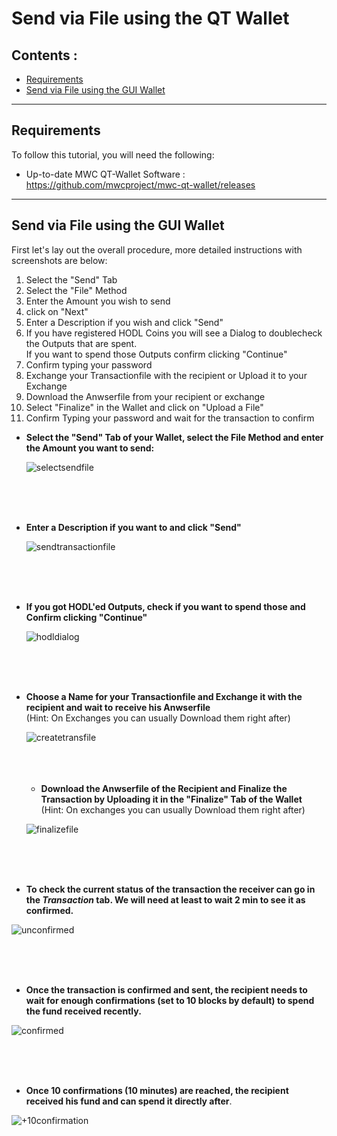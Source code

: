 # Send via File using the QT Wallet

## Contents : 
  * [Requirements](#requirements)
  * [Send via File using the GUI Wallet](#Send-via-File-using-the-GUI-Wallet)
  
------
  
## Requirements
To follow this tutorial, you will need the following:

- Up-to-date MWC QT-Wallet Software : https://github.com/mwcproject/mwc-qt-wallet/releases


------

## Send via File using the GUI Wallet

 
 First let's lay out the overall procedure, more detailed instructions with screenshots are below:
  
 1) Select the "Send" Tab
 2) Select the "File" Method
 3) Enter the Amount you wish to send
 4) click on "Next"
 5) Enter a Description if you wish and click "Send" 
 6) If you have registered HODL Coins you will see a Dialog to doublecheck the Outputs that are spent.   <br /> 
 If you want to spend those Outputs confirm clicking "Continue"
 7) Confirm typing your password
 8) Exchange your Transactionfile with the recipient or Upload it to your Exchange
 9) Download the Anwserfile from your recipient or exchange 
 10) Select "Finalize" in the Wallet and click on "Upload a File"
 11) Confirm Typing your password and wait for the transaction to confirm
 
 
- **Select the "Send" Tab of your Wallet, select the File Method and enter the Amount you want to send:**
  
  ![selectsendfile](/static/img/selectsendfile.png "Select Sendfile")  
  
  <br />
  <br /> 
  <br /> 
  
- **Enter a Description if you want to and click "Send"**
  
   ![sendtransactionfile](/static/img/sendtransactionfile.png "sendtransactionfile")  
   
   <br />
   <br /> 
   <br /> 
   
- **If you got HODL'ed Outputs, check if you want to spend those and Confirm clicking "Continue"**
  
   ![hodldialog](/static/img/hodldialog.png "HODL Dialog")  
  
  <br />
  <br /> 
  <br /> 
  
- **Choose a Name for your Transactionfile and Exchange it with the recipient and wait to receive his Anwserfile**  <br /> 
   (Hint: On Exchanges you can usually Download them right after)
 
  
  ![createtransfile](/static/img/createtransfile.png "Create Transaction File")  
  <br />
  <br /> 
  <br />

   - **Download the Anwserfile of the Recipient and Finalize the Transaction by Uploading it in the "Finalize" Tab of the Wallet**  <br /> 
   (Hint: On exchanges you can usually Download them right after)

  ![finalizefile](/static/img/finalizefile.png "Finalize Anwserfile")  
 
  <br />
  <br /> 
  <br />
 
 
- **To check the current status of the transaction the receiver can go in the _Transaction_ tab. We will need at least to wait 2 min to see it as confirmed.**

![unconfirmed](/static/img/gui10.png "Unconfirmed")

  <br />
  <br /> 
  <br />


- **Once the transaction is confirmed and sent, the recipient needs to wait for enough confirmations (set to 10 blocks by default) to spend the fund received recently.**   

![confirmed](/static/img/gui11.png "awaiting confirmations")

  <br />
  <br /> 
  <br />


- **Once 10 confirmations (10 minutes) are reached, the recipient received his fund and can spend it directly after**.   

![+10confirmation](/static/img/gui12.png "+10 confirmations")



